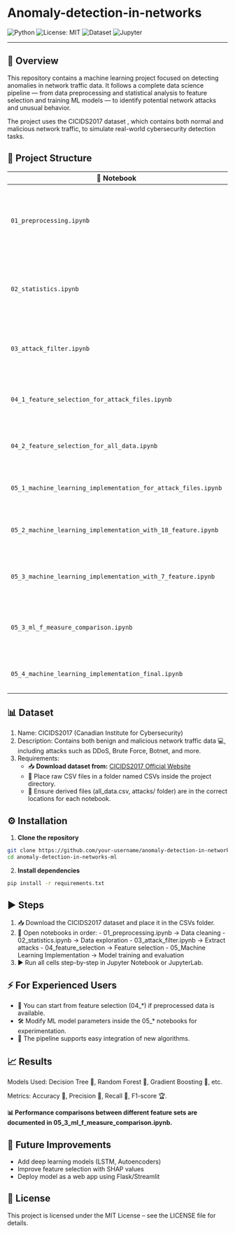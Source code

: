 # Anomaly-detection-in-networks 

![Python](https://img.shields.io/badge/Python-3.8%2B-blue)
![License: MIT](https://img.shields.io/badge/License-MIT-green)
![Dataset](https://img.shields.io/badge/Dataset-CICIDS2017-orange)
![Jupyter](https://img.shields.io/badge/Jupyter-Notebook-orange)

---

## 📌 Overview
This repository contains a machine learning project focused on detecting anomalies in network traffic data.
It follows a complete data science pipeline — from data preprocessing and statistical analysis to feature selection and training ML models — to identify potential network attacks and unusual behavior.

The project uses the CICIDS2017 dataset , which contains both normal and malicious network traffic, to simulate real-world cybersecurity detection tasks.

## 📂 Project Structure
| 📁 Notebook                                                   | 📝 Description                                                                            |
| ------------------------------------------------------------- | ----------------------------------------------------------------------------------------- |
| `01_preprocessing.ipynb`                                      | Loads raw CICIDS2017 CSV files and cleans, merges, and prepares the dataset for analysis. |
| `02_statistics.ipynb`                                         | Generates basic statistics and visualizations for understanding the dataset.              |
| `03_attack_filter.ipynb`                                      | Filters and extracts attack-specific traffic from the dataset.                            |
| `04_1_feature_selection_for_attack_files.ipynb`               | Performs feature selection specifically for attack data.                                  |
| `04_2_feature_selection_for_all_data.ipynb`                   | Performs feature selection for the complete dataset.                                      |
| `05_1_machine_learning_implementation_for_attack_files.ipynb` | Trains ML models on attack-only data.                                                     |
| `05_2_machine_learning_implementation_with_18_feature.ipynb`  | ML implementation using 18 selected features.                                             |
| `05_3_machine_learning_implementation_with_7_feature.ipynb`   | ML implementation using 7 selected features.                                              |
| `05_3_ml_f_measure_comparison.ipynb`                          | Compares F-measure performance across different feature sets.                             |
| `05_4_machine_learning_implementation_final.ipynb`            | Final refined ML model with best parameters.                                              |


## 📊 Dataset
1. Name: CICIDS2017 (Canadian Institute for Cybersecurity)
2. Description: Contains both benign and malicious network traffic data 💻, including attacks such as DDoS, Brute Force, Botnet, and more.
3. Requirements:
    - 📥 **Download dataset from:** [CICIDS2017 Official Website](https://www.unb.ca/cic/datasets/nsl.html)
    - 📂 Place raw CSV files in a folder named CSVs inside the project directory.
    - 📄 Ensure derived files (all_data.csv, attacks/ folder) are in the correct locations for each notebook.

## ⚙️ Installation
1. **Clone the repository**
```bash
git clone https://github.com/your-username/anomaly-detection-in-networks-ml.git
cd anomaly-detection-in-networks-ml
````
2. **Install dependencies**
```bash
pip install -r requirements.txt
```

## ▶️ Steps
1. 📥 Download the CICIDS2017 dataset and place it in the CSVs folder.
2. 📑 Open notebooks in order:
       - 01_preprocessing.ipynb → Data cleaning
       - 02_statistics.ipynb → Data exploration
       - 03_attack_filter.ipynb → Extract attacks
       - 04_feature_selection → Feature selection
       - 05_Machine Learning Implementation → Model training and evaluation
3. ▶️ Run all cells step-by-step in Jupyter Notebook or JupyterLab.

## ⚡ For Experienced Users
- 🔄 You can start from feature selection (04_*) if preprocessed data is available.
- 🛠 Modify ML model parameters inside the 05_* notebooks for experimentation.
- 🔌 The pipeline supports easy integration of new algorithms.

## 📈 Results
Models Used: Decision Tree 🌳, Random Forest 🌲, Gradient Boosting 🚀, etc.

Metrics: Accuracy 🎯, Precision 📏, Recall 📢, F1-score 🏆.

**📊 Performance comparisons between different feature sets are documented in 05_3_ml_f_measure_comparison.ipynb.**

## 🚀 Future Improvements
- Add deep learning models (LSTM, Autoencoders)
- Improve feature selection with SHAP values
- Deploy model as a web app using Flask/Streamlit


## 📜 License
This project is licensed under the MIT License – see the LICENSE file for details.
